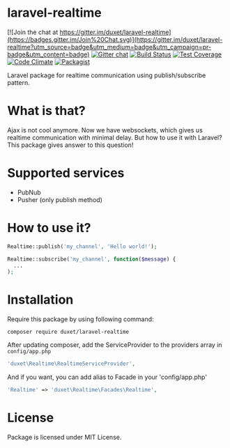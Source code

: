 # laravel-realtime

[![Join the chat at https://gitter.im/duxet/laravel-realtime](https://badges.gitter.im/Join%20Chat.svg)](https://gitter.im/duxet/laravel-realtime?utm_source=badge&utm_medium=badge&utm_campaign=pr-badge&utm_content=badge)
[![Gitter chat](https://badges.gitter.im/duxet/laravel-realtime.png)](https://gitter.im/duxet/laravel-realtime)
[![Build Status](https://travis-ci.org/duxet/laravel-realtime.svg?branch=master)](https://travis-ci.org/duxet/laravel-realtime)
[![Test Coverage](https://codeclimate.com/github/duxet/laravel-realtime/badges/coverage.svg)](https://codeclimate.com/github/duxet/laravel-realtime)
[![Code Climate](https://codeclimate.com/github/duxet/laravel-realtime/badges/gpa.svg)](https://codeclimate.com/github/duxet/laravel-realtime)
[![Packagist](https://img.shields.io/packagist/dt/duxet/laravel-realtime.svg)](https://packagist.org/packages/duxet/laravel-realtime)

Laravel package for realtime communication using publish/subscribe pattern.

# What is that?
Ajax is not cool anymore. Now we have websockets, which gives us realtime communication with minimal delay. But how to use it with Laravel? This package gives answer to this question!

# Supported services
* PubNub
* Pusher (only publish method)

# How to use it?
```php
Realtime::publish('my_channel', 'Hello world!');
```

```php
Realtime::subscribe('my_channel', function($message) {
  ...
);
```

# Installation
Require this package by using following command:

```
composer require duxet/laravel-realtime
```

After updating composer, add the ServiceProvider to the providers array in `config/app.php`

```php
'duxet\Realtime\RealtimeServiceProvider',
```

And if you want, you can add alias to Facade in your 'config/app.php'
```php
'Realtime' => 'duxet\Realtime\Facades\Realtime',
```

# License
Package is licensed under MIT License.

